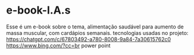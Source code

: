 # e-book-I.A.s
Esse é um e-book sobre o tema, alimentação saudável para aumento de massa muscular, com cardápios semanais.
tecnologias usadas no projeto:
https://chatgpt.com/c/67803492-a780-8008-9a84-7a30615762c0
https://www.bing.com/?cc=br
power point
